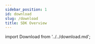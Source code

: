 ```yaml
---
sidebar_position: 1
id: download
slug: /download
title: SDK Overview
---
```

import Download from '../../download.md';

<Download />